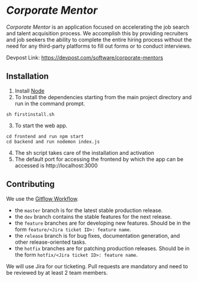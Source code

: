 # *Corporate Mentor*

*Corporate Mentor* is an application focused on accelerating the job search and talent acquisition process. We accomplish this by providing recruiters and job seekers the ability to complete the entire hiring process without the need for any third-party platforms to fill out forms or to conduct interviews.

Devpost Link: https://devpost.com/software/corporate-mentors
## Installation
1. Install [Node](https://nodejs.org/en/download/current/)
2. To Install the dependencies starting from the main project directory and run in the command prompt.
```
sh firstinstall.sh
```
3. To start the web app.
```
cd frontend and run npm start
cd backend and run nodemon index.js
```
4. The sh script takes care of the installation and activation
5. The default port  for accessing the frontend by which the app can be accessed is http://localhost:3000

## Contributing
We use the [Gitflow Workflow](https://www.atlassian.com/git/tutorials/comparing-workflows/gitflow-workflow).
- the ```master``` branch is for the latest stable production release.
- the ```dev``` branch contains the stable features for the next release.
- the ```feature``` branches are for developing new features. Should be in the form ```feature/<Jira ticket ID>: feature name```.
- the ```release``` branch is for bug fixes, documentation generation, and other release-oriented tasks.
- the ```hotfix``` branches are for patching production releases. Should be in the form ```hotfix/<Jira ticket ID>: feature name```.

We will use Jira for our ticketing. Pull requests are mandatory and need to be reviewed by at least 2 team members.
